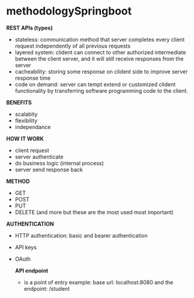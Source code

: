 # methodologySpringboot

**REST APIs (types)**
- stateless: communication method that server completes every client request independently of all previous requests
- layered system: clident can connect to other authorized intermediate between the client server, and it will still receive responses from the server
- cacheability: storing some response on clident side to improve server response time
- code on demand: server can tempt extend or customized clident functionality by transferring software programming code to the client.

**BENEFITS**
- scalabity
- flexibility
- independance

**HOW IT WORK**
- client request
- server authenticate
- do business logic (internal process)
- server send response back

**METHOD**
- GET
- POST
- PUT
- DELETE
  (and more but these are the most used most important)

**AUTHENTICATION**
- HTTP authentication: basic and bearer authentication
- API keys
- OAuth

  **API endpoint**
  - is a point of entry
  example: base url: localhost:8080 and the endpoint: /student
